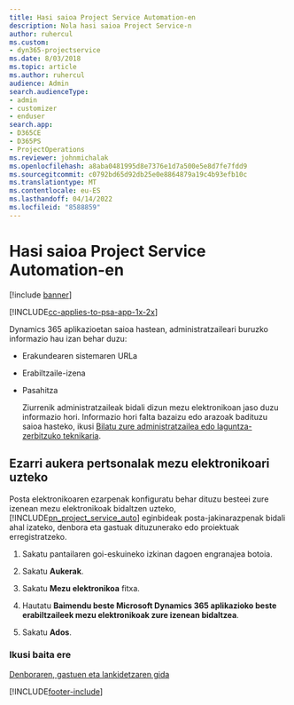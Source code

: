 ```yaml
---
title: Hasi saioa Project Service Automation-en
description: Nola hasi saioa Project Service-n
author: ruhercul
ms.custom:
- dyn365-projectservice
ms.date: 8/03/2018
ms.topic: article
ms.author: ruhercul
audience: Admin
search.audienceType:
- admin
- customizer
- enduser
search.app:
- D365CE
- D365PS
- ProjectOperations
ms.reviewer: johnmichalak
ms.openlocfilehash: a8aba0481995d8e7376e1d7a500e5e8d7fe7fdd9
ms.sourcegitcommit: c0792bd65d92db25e0e8864879a19c4b93efb10c
ms.translationtype: MT
ms.contentlocale: eu-ES
ms.lasthandoff: 04/14/2022
ms.locfileid: "8588859"
---
```

# <a name="sign-in-to-project-service-automation"></a>Hasi saioa Project Service Automation-en

[!include [banner](../includes/psa-now-project-operations.md)]

[!INCLUDE[cc-applies-to-psa-app-1x-2x](../includes/cc-applies-to-psa-app-1x-2x.md)]

Dynamics 365 aplikazioetan saioa hastean, administratzaileari buruzko informazio hau izan behar duzu:  
  
- Erakundearen sistemaren URLa  
  
- Erabiltzaile-izena  
  
- Pasahitza  
  
  Ziurrenik administratzaileak bidali dizun mezu elektronikoan jaso duzu informazio hori. Informazio hori falta bazaizu edo arazoak badituzu saioa hasteko, ikusi [Bilatu zure administratzailea edo laguntza-zerbitzuko teknikaria](/dynamics365/customerengagement/on-premises/basics/find-administrator-support).  
  
## <a name="set-your-personal-options-to-allow-email"></a>Ezarri aukera pertsonalak mezu elektronikoari uzteko  
 Posta elektronikoaren ezarpenak konfiguratu behar dituzu besteei zure izenean mezu elektronikoak bidaltzen uzteko, [!INCLUDE[pn_project_service_auto](../includes/pn-project-service-auto.md)] eginbideak posta-jakinarazpenak bidali ahal izateko, denbora eta gastuak dituzunerako edo proiektuak erregistratzeko.  
  
1.  Sakatu pantailaren goi-eskuineko izkinan dagoen engranajea botoia.  
  
2.  Sakatu **Aukerak**.  
  
3.  Sakatu **Mezu elektronikoa** fitxa.  
  
4.  Hautatu **Baimendu beste Microsoft Dynamics 365 aplikazioko beste erabiltzaileek mezu elektronikoak zure izenean bidaltzea**.  
  
5.  Sakatu **Ados**.  
  
### <a name="see-also"></a>Ikusi baita ere  
 [Denboraren, gastuen eta lankidetzaren gida](../psa/time-expense-collaboration-guide.md)


[!INCLUDE[footer-include](../includes/footer-banner.md)]
